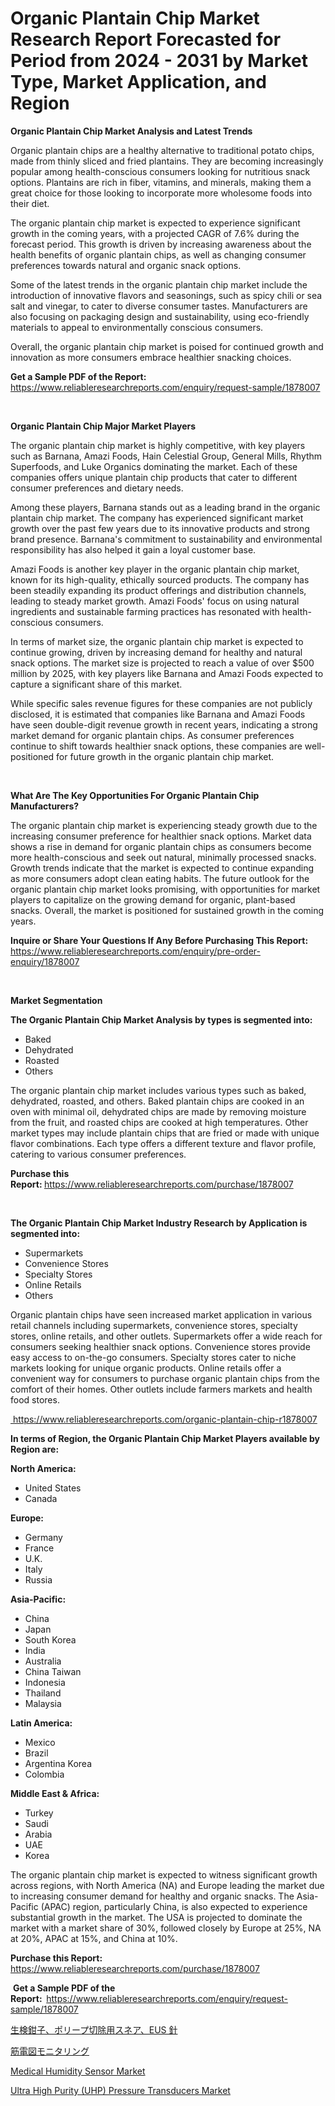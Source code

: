 <p><h1>Organic Plantain Chip Market Research Report Forecasted for Period from 2024 -  2031 by Market Type, Market Application, and Region</h1></p><p><strong>Organic Plantain Chip Market Analysis and Latest Trends</strong></p>
<p><p>Organic plantain chips are a healthy alternative to traditional potato chips, made from thinly sliced and fried plantains. They are becoming increasingly popular among health-conscious consumers looking for nutritious snack options. Plantains are rich in fiber, vitamins, and minerals, making them a great choice for those looking to incorporate more wholesome foods into their diet.</p><p>The organic plantain chip market is expected to experience significant growth in the coming years, with a projected CAGR of 7.6% during the forecast period. This growth is driven by increasing awareness about the health benefits of organic plantain chips, as well as changing consumer preferences towards natural and organic snack options.</p><p>Some of the latest trends in the organic plantain chip market include the introduction of innovative flavors and seasonings, such as spicy chili or sea salt and vinegar, to cater to diverse consumer tastes. Manufacturers are also focusing on packaging design and sustainability, using eco-friendly materials to appeal to environmentally conscious consumers.</p><p>Overall, the organic plantain chip market is poised for continued growth and innovation as more consumers embrace healthier snacking choices.</p></p>
<p><strong>Get a Sample PDF of the Report:&nbsp;</strong> <a href="https://www.reliableresearchreports.com/enquiry/request-sample/1878007">https://www.reliableresearchreports.com/enquiry/request-sample/1878007</a></p>
<p>&nbsp;</p>
<p><strong>Organic Plantain Chip Major Market Players</strong></p>
<p><p>The organic plantain chip market is highly competitive, with key players such as Barnana, Amazi Foods, Hain Celestial Group, General Mills, Rhythm Superfoods, and Luke Organics dominating the market. Each of these companies offers unique plantain chip products that cater to different consumer preferences and dietary needs.</p><p>Among these players, Barnana stands out as a leading brand in the organic plantain chip market. The company has experienced significant market growth over the past few years due to its innovative products and strong brand presence. Barnana's commitment to sustainability and environmental responsibility has also helped it gain a loyal customer base.</p><p>Amazi Foods is another key player in the organic plantain chip market, known for its high-quality, ethically sourced products. The company has been steadily expanding its product offerings and distribution channels, leading to steady market growth. Amazi Foods' focus on using natural ingredients and sustainable farming practices has resonated with health-conscious consumers.</p><p>In terms of market size, the organic plantain chip market is expected to continue growing, driven by increasing demand for healthy and natural snack options. The market size is projected to reach a value of over $500 million by 2025, with key players like Barnana and Amazi Foods expected to capture a significant share of this market.</p><p>While specific sales revenue figures for these companies are not publicly disclosed, it is estimated that companies like Barnana and Amazi Foods have seen double-digit revenue growth in recent years, indicating a strong market demand for organic plantain chips. As consumer preferences continue to shift towards healthier snack options, these companies are well-positioned for future growth in the organic plantain chip market.</p></p>
<p>&nbsp;</p>
<p><strong>What Are The Key Opportunities For Organic Plantain Chip Manufacturers?</strong></p>
<p><p>The organic plantain chip market is experiencing steady growth due to the increasing consumer preference for healthier snack options. Market data shows a rise in demand for organic plantain chips as consumers become more health-conscious and seek out natural, minimally processed snacks. Growth trends indicate that the market is expected to continue expanding as more consumers adopt clean eating habits. The future outlook for the organic plantain chip market looks promising, with opportunities for market players to capitalize on the growing demand for organic, plant-based snacks. Overall, the market is positioned for sustained growth in the coming years.</p></p>
<p><strong>Inquire or Share Your Questions If Any Before Purchasing This Report:</strong> <a href="https://www.reliableresearchreports.com/enquiry/pre-order-enquiry/1878007">https://www.reliableresearchreports.com/enquiry/pre-order-enquiry/1878007</a></p>
<p>&nbsp;</p>
<p><strong>Market Segmentation</strong></p>
<p><strong>The Organic Plantain Chip Market Analysis by types is segmented into:</strong></p>
<p><ul><li>Baked</li><li>Dehydrated</li><li>Roasted</li><li>Others</li></ul></p>
<p><p>The organic plantain chip market includes various types such as baked, dehydrated, roasted, and others. Baked plantain chips are cooked in an oven with minimal oil, dehydrated chips are made by removing moisture from the fruit, and roasted chips are cooked at high temperatures. Other market types may include plantain chips that are fried or made with unique flavor combinations. Each type offers a different texture and flavor profile, catering to various consumer preferences.</p></p>
<p><strong>Purchase this Report:&nbsp;</strong><a href="https://www.reliableresearchreports.com/purchase/1878007">https://www.reliableresearchreports.com/purchase/1878007</a></p>
<p>&nbsp;</p>
<p><strong>The Organic Plantain Chip Market Industry Research by Application is segmented into:</strong></p>
<p><ul><li>Supermarkets</li><li>Convenience Stores</li><li>Specialty Stores</li><li>Online Retails</li><li>Others</li></ul></p>
<p><p>Organic plantain chips have seen increased market application in various retail channels including supermarkets, convenience stores, specialty stores, online retails, and other outlets. Supermarkets offer a wide reach for consumers seeking healthier snack options. Convenience stores provide easy access to on-the-go consumers. Specialty stores cater to niche markets looking for unique organic products. Online retails offer a convenient way for consumers to purchase organic plantain chips from the comfort of their homes. Other outlets include farmers markets and health food stores.</p></p>
<p><a href="https://www.reliableresearchreports.com/organic-plantain-chip-r1878007">&nbsp;https://www.reliableresearchreports.com/organic-plantain-chip-r1878007</a></p>
<p><strong>In terms of Region, the Organic Plantain Chip Market Players available by Region are:</strong></p>
<p>
    <p> <strong> North America: </strong>
        <ul>
            <li>United States</li>
            <li>Canada</li>
        </ul>
        </p> 
    <p> <strong> Europe: </strong>
        <ul>
            <li>Germany</li>
            <li>France</li>
            <li>U.K.</li>
            <li>Italy</li>
            <li>Russia</li>
        </ul>
        </p> 
    <p> <strong> Asia-Pacific: </strong>
        <ul>
            <li>China</li>
            <li>Japan</li>
            <li>South Korea</li>
            <li>India</li>
            <li>Australia</li>
            <li>China Taiwan</li>
            <li>Indonesia</li>
            <li>Thailand</li>
            <li>Malaysia</li>
        </ul>
        </p> 
    <p> <strong> Latin America: </strong>
        <ul>
            <li>Mexico</li>
            <li>Brazil</li>
            <li>Argentina Korea</li>
            <li>Colombia</li>
        </ul>
        </p> 
    <p> <strong> Middle East & Africa: </strong>
        <ul>
            <li>Turkey</li>
            <li>Saudi</li>
            <li>Arabia</li>
            <li>UAE</li>
            <li>Korea</li>
        </ul>
    </p>
    </p>
<p><p>The organic plantain chip market is expected to witness significant growth across regions, with North America (NA) and Europe leading the market due to increasing consumer demand for healthy and organic snacks. The Asia-Pacific (APAC) region, particularly China, is also expected to experience substantial growth in the market. The USA is projected to dominate the market with a market share of 30%, followed closely by Europe at 25%, NA at 20%, APAC at 15%, and China at 10%.</p></p>
<p><strong>Purchase this Report: </strong><a href="https://www.reliableresearchreports.com/purchase/1878007">https://www.reliableresearchreports.com/purchase/1878007</a></p>
<p>&nbsp;<strong>Get a Sample PDF of the Report:&nbsp;&nbsp;</strong><a href="https://www.reliableresearchreports.com/enquiry/request-sample/1878007">https://www.reliableresearchreports.com/enquiry/request-sample/1878007</a></p>
<p><strong></strong></p>
<p><p><a href="https://github.com/DeonBoer2023/Market-Research-Report-List-1/blob/main/2295317151289.md">生検鉗子、ポリープ切除用スネア、EUS 針</a></p><p><a href="https://github.com/dawson566/Market-Research-Report-List-1/blob/main/4588566151288.md">筋電図モニタリング</a></p><p><a href="https://github.com/faniayasa/Market-Research-Report-List-1/blob/main/medical-humidity-sensor-market.md">Medical Humidity Sensor Market</a></p><p><a href="https://github.com/whpnbwim9/Market-Research-Report-List-1/blob/main/ultra-high-purity-uhp-pressure-transducers-market.md">Ultra High Purity (UHP) Pressure Transducers Market</a></p></p>